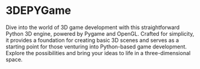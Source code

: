 # 3DEPYGame
Dive into the world of 3D game development with this straightforward Python 3D engine, powered by Pygame and OpenGL. Crafted for simplicity, it provides a foundation for creating basic 3D scenes and serves as a starting point for those venturing into Python-based game development. Explore the possibilities and bring your ideas to life in a three-dimensional space.
